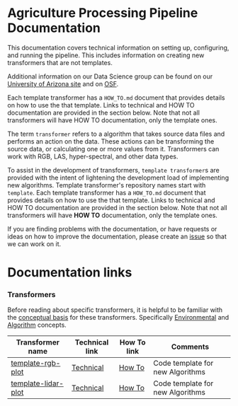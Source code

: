 # Agriculture Processing Pipeline Documentation
This documentation covers technical information on setting up, configuring, and running the pipeline.
This includes information on creating new transformers that are not templates.

Additional information on our Data Science group can be found on our [University of Arizona site](https://datascience.cals.arizona.edu/) and on [OSF](https://osf.io/emq9s/).

Each template transformer has a `HOW_TO.md` document that provides details on how to use the that template.
Links to technical and HOW TO documentation are provided in the section below.
Note that not all transformers will have HOW TO documentation, only the template ones.

The term `transformer` refers to a algorithm that takes source data files and performs an action on the data.
These actions can be transforming the source data, or calculating one or more values from it.
Transformers can work with RGB, LAS, hyper-spectral, and other data types.

To assist in the development of transformers, `template transformer`s are provided with the intent of lightening the development load of implementing new algorithms.
Template transformer's repository names start with `template`.
Each template transformer has a `HOW_TO.md` document that provides details on how to use the that template.
Links to technical and HOW TO documentation are provided in the section below.
Note that not all transformers will have **HOW TO** documentation, only the template ones.

If you are finding problems with the documentation, or have requests or ideas on how to improve the documentation, please create an [issue](https://github.com/AgPipeline/computing-pipeline/issues/new/choose) so that we can work on it.

# Documentation links
<!-- Please provide links to the documents listed below -->
<!-- Use the repository name in the "Transformer name" column" -->

### Transformers 
Before reading about specific transformers, it is helpful to be familiar with the [conceptual basis](https://agpipeline.github.io/transformers/transformers) for these transformers.
Specifically [Environmental](https://agpipeline.github.io/transformers/environment) and [Algorithm](https://agpipeline.github.io/transformers/algorithm) concepts.

| Transformer name | Technical link | How To link | Comments |
| ---------------- | -------------- | ----------- | -------- |
| [template-rgb-plot](https://github.com/AgPipeline/template-rgb-plot) | [Technical](https://github.com/AgPipeline/AgPipeline.github.io/blob/master/transformers/template_rgb_plot.md) | [How To](https://github.com/AgPipeline/template-rgb-plot/blob/master/HOW_TO.md) | Code template for new Algorithms |
| [template-lidar-plot](https://github.com/AgPipeline/template-lidar-plot) | [Technical]() | [How To](https://github.com/AgPipeline/template-lidar-plot/blob/master/HOW_TO.md) | Code template for new Algorithms |